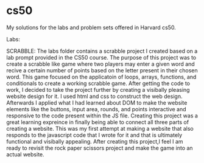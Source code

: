 # cs50
My solutions for the labs and problem sets offered in Harvard cs50.

Labs:

SCRABBLE:
The labs folder contains a scrabble project I created based on a lab prompt provided in the CS50 course. The purpose of this project was to create a scrabble like game where two players may enter a given word and recive a certain number of points based on the letter present in their chosen word. This game focused on the applicatoin of loops, arrays, functions, and conditionals to create a working scrabble game. After getting the code to work, I decided to take the project further by creating a visibally pleasing website design for it. I used html and css to construct the web design. Afterwards I applied what I had learned about DOM to make the website elements like the buttons, input area, rounds, and points interactive and responsive to the code present within the JS file. Creating this project was a great learning expreince in finally being able to connect all three parts of creating a website. This was my first attempt at making a website that also responds to the javascript code that I wrote for it and that is ultimately functional and visibally appealing. After creating this project,I feel I am ready to revisit the rock paper scissors project and make the game into an actual website.
